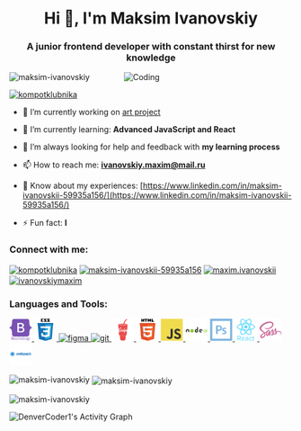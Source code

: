 
<h1 align="center">Hi 👋, I'm Maksim Ivanovskiy</h1>
<h3 align="center">A junior frontend developer with constant thirst for new knowledge</h3>
<img align="right" alt="Coding" width="300" src=https://i.giphy.com/media/qgQUggAC3Pfv687qPC/giphy.webp>

<p align="left"> <img src="https://komarev.com/ghpvc/?username=maksim-ivanovskiy&label=Profile%20views&color=0e75b6&style=flat" alt="maksim-ivanovskiy" /> </p>

<p align="left"> <a href="https://twitter.com/kompotklubnika" target="blank"><img src="https://img.shields.io/twitter/follow/kompotklubnika?logo=twitter&style=for-the-badge" alt="kompotklubnika" /></a> </p>

- 🔭 I’m currently working on [art project](https://github.com/Maksim-Ivanovskiy/art_project)

- 🌱 I’m currently learning: **Advanced JavaScript and React**

- 🤝 I’m always looking for help and feedback with **my learning process**

- 📫 How to reach me: **ivanovskiy.maxim@mail.ru**

- 📄 Know about my experiences: [https://www.linkedin.com/in/maksim-ivanovskii-59935a156/](https://www.linkedin.com/in/maksim-ivanovskii-59935a156/)

- ⚡ Fun fact: **I**

<h3 align="left">Connect with me:</h3>
<p align="left">
<a href="https://twitter.com/kompotklubnika" target="blank"><img align="center" src="https://raw.githubusercontent.com/rahuldkjain/github-profile-readme-generator/master/src/images/icons/Social/twitter.svg" alt="kompotklubnika" height="30" width="40" /></a>
<a href="https://linkedin.com/in/maksim-ivanovskii-59935a156" target="blank"><img align="center" src="https://raw.githubusercontent.com/rahuldkjain/github-profile-readme-generator/master/src/images/icons/Social/linked-in-alt.svg" alt="maksim-ivanovskii-59935a156" height="30" width="40" /></a>
<a href="https://fb.com/maxim.ivanovskii" target="blank"><img align="center" src="https://raw.githubusercontent.com/rahuldkjain/github-profile-readme-generator/master/src/images/icons/Social/facebook.svg" alt="maxim.ivanovskii" height="30" width="40" /></a>
<a href="https://instagram.com/ivanovskiymaxim" target="blank"><img align="center" src="https://raw.githubusercontent.com/rahuldkjain/github-profile-readme-generator/master/src/images/icons/Social/instagram.svg" alt="ivanovskiymaxim" height="30" width="40" /></a>
</p>

<h3 align="left">Languages and Tools:</h3>
<p align="left"> <a href="https://getbootstrap.com" target="_blank" rel="noreferrer"> <img src="https://raw.githubusercontent.com/devicons/devicon/master/icons/bootstrap/bootstrap-plain-wordmark.svg" alt="bootstrap" width="40" height="40"/> </a> <a href="https://www.w3schools.com/css/" target="_blank" rel="noreferrer"> <img src="https://raw.githubusercontent.com/devicons/devicon/master/icons/css3/css3-original-wordmark.svg" alt="css3" width="40" height="40"/> </a> <a href="https://www.figma.com/" target="_blank" rel="noreferrer"> <img src="https://www.vectorlogo.zone/logos/figma/figma-icon.svg" alt="figma" width="40" height="40"/> </a> <a href="https://git-scm.com/" target="_blank" rel="noreferrer"> <img src="https://www.vectorlogo.zone/logos/git-scm/git-scm-icon.svg" alt="git" width="40" height="40"/> </a> <a href="https://gulpjs.com" target="_blank" rel="noreferrer"> <img src="https://raw.githubusercontent.com/devicons/devicon/master/icons/gulp/gulp-plain.svg" alt="gulp" width="40" height="40"/> </a> <a href="https://www.w3.org/html/" target="_blank" rel="noreferrer"> <img src="https://raw.githubusercontent.com/devicons/devicon/master/icons/html5/html5-original-wordmark.svg" alt="html5" width="40" height="40"/> </a> <a href="https://developer.mozilla.org/en-US/docs/Web/JavaScript" target="_blank" rel="noreferrer"> <img src="https://raw.githubusercontent.com/devicons/devicon/master/icons/javascript/javascript-original.svg" alt="javascript" width="40" height="40"/> </a> <a href="https://nodejs.org" target="_blank" rel="noreferrer"> <img src="https://raw.githubusercontent.com/devicons/devicon/master/icons/nodejs/nodejs-original-wordmark.svg" alt="nodejs" width="40" height="40"/> </a> <a href="https://www.photoshop.com/en" target="_blank" rel="noreferrer"> <img src="https://raw.githubusercontent.com/devicons/devicon/master/icons/photoshop/photoshop-line.svg" alt="photoshop" width="40" height="40"/> </a> <a href="https://reactjs.org/" target="_blank" rel="noreferrer"> <img src="https://raw.githubusercontent.com/devicons/devicon/master/icons/react/react-original-wordmark.svg" alt="react" width="40" height="40"/> </a> <a href="https://sass-lang.com" target="_blank" rel="noreferrer"> <img src="https://raw.githubusercontent.com/devicons/devicon/master/icons/sass/sass-original.svg" alt="sass" width="40" height="40"/> </a> <a href="https://webpack.js.org" target="_blank" rel="noreferrer"> <img src="https://raw.githubusercontent.com/devicons/devicon/d00d0969292a6569d45b06d3f350f463a0107b0d/icons/webpack/webpack-original-wordmark.svg" alt="webpack" width="40" height="40"/> </a> </p>

<p><img align="left" src="https://github-readme-stats.vercel.app/api/top-langs?username=maksim-ivanovskiy&show_icons=true&locale=en&layout=compact" alt="maksim-ivanovskiy" /></p>

<p>&nbsp;<img align="center" src="https://github-readme-stats.vercel.app/api?username=maksim-ivanovskiy&show_icons=true&locale=en" alt="maksim-ivanovskiy" /></p>

<p><img align="center" src="https://github-readme-streak-stats.herokuapp.com/?user=maksim-ivanovskiy&" alt="maksim-ivanovskiy" /></p>

<img alt="DenverCoder1's Activity Graph" src="https://denvercoder1-activity-graph.herokuapp.com/graph/?username=maksim-ivanovskiy&bg_color=FFF&color=000&line=0969da&point=000&hide_border=true&hide_title=true" />
